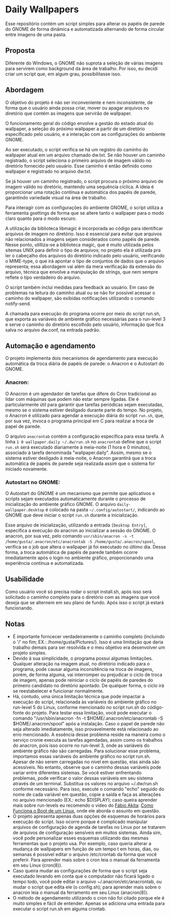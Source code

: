 # Daily Wallpapers
Esse repositório contém um script simples para alterar os papéis de parede do GNOME de forma dinâmica e automatizada alternando de forma circular entre imagens de uma pasta.

## Proposta
Diferente do Windows, o GNOME não suprota a seleção de várias imagens para servirem como background da área de trabalho. Por isso, eu decidi criar um script que, em algum grau, possibilitasse isso. 


## Abordagem
O objetivo do projeto é não ser inconveniente e nem inconsistente, de forma que o usuário ainda possa criar, mover ou apagar arquivos no diretório que contém as imagens que servirão de wallpaper. 


O funcionamento geral do código envolve a gestão do estado atual do wallpaper, a seleção do próximo wallpaper a partir de um diretório especificado pelo usuário, e a interação com as configurações do ambiente GNOME.


Ao ser executado, o script verifica se há um registro do caminho do wallpaper atual em um arquivo chamado dw.txt. Se não houver um caminho registrado, o script seleciona o primeiro arquivo de imagem válido no diretório fornecido pelo usuário. Esse caminho é então definido como wallpaper e registrado no arquivo dw.txt.


Se já houver um caminho registrado, o script procura o próximo arquivo de imagem válido no diretório, mantendo uma sequência cíclica. A ideia é proporcionar uma rotação contínua e automática dos papéis de parede, garantindo variedade visual na área de trabalho.

Para interagir com as configurações do ambiente GNOME, o script utiliza a ferramenta gsettings de forma que se altere tanto o wallpaper para o modo claro quanto para o modo escuro. 

A utilização da biblioteca libmagic é incorporada ao código para identificar arquivos de imagem no diretório. Isso é essencial para evitar que arquivos não relacionados a imagens sejam considerados como papéis de parede. Nesse ponto, utilliza-se a biblioteca magic, que é muito utilizada pelos sitemas UNIX para definir o tipo de arquivos; no projeto ela é utilizada pra ler o cabeçalho dos arquivos do diretório indicado pelo usuário, verificando o MIME-type, o que irá apontar o tipo de conjuntos de dados que o arquivo representa; essa abordagem vai além da mera verificação da extensão do arquivo, técnica que envolve a manipulação de strings, que nem sempre reflete o tipo verdadeiro do arquivo.


O script também inclui medidas para feedback ao usuário. Em caso de problemas na leitura do caminho atual ou se não for possível acessar o caminho do wallpaper, são exibidas notificações utilizando o comando notify-send. 


A chamada para execução do programa ocorre por meio do script run.sh, que exporta as variáveis de ambiente gráfico necessárias para o run-level 3 e serve o caminho do diretório escolhido pelo usuário, informação que fica salva no arquivo dw.conf, na entrada padrão.

## Automação e agendamento
O projeto implementa dois mecanismos de agendamento para execução automática da troca diária de papéis de parede: o Anacron e o Autostart do GNOME.

### Anacron:

O Anacron é um agendador de tarefas que difere do Cron tradicional ao lidar com máquinas que podem não estar sempre ligadas. Ele é particularmente útil para garantir que tarefas periódicas sejam executadas, mesmo se o sistema estiver desligado durante parte do tempo. No projeto, o Anacron é utilizado para agendar a execução diária do script `run.sh`, que, por sua vez, invoca o programa principal em C para realizar a troca de papel de parede.

O arquivo `anacrontab` contém a configuração específica para essa tarefa. A linha `1 0 wallpaper.daily ~/.dw/run.sh` no `anacrontab` define que o script `run.sh` será executado diariamente à meia-noite (1 hora e 0 minutos), associado à tarefa denominada "wallpaper.daily". Assim, mesmo se o sistema estiver desligado à meia-noite, o Anacron garantirá que a troca automática de papéis de parede seja realizada assim que o sistema for iniciado novamente.



### Autostart no GNOME:

O Autostart do GNOME é um mecanismo que permite que aplicativos e scripts sejam executados automaticamente durante o processo de inicialização do ambiente gráfico GNOME. O arquivo `daily-wallpaper.desktop` é colocado na pasta `~/.config/autostart/`, indicando ao GNOME que deve iniciar o script `run.sh` durante a inicialização.

Esse arquivo de inicialização, utilizando a entrada `[Desktop Entry]`, especifica a execução do anacron ao inicializar a sessão do GNOME. O anacron, por sua vez, pelo comando `usr/sbin/anacron -s -t /home/gusta/.anacron/etc/anacrontab -S /home/gusta/.anacron/spool`, verifica se o job que altera o wallpaper já foi executado no último dia. Dessa forma, a troca automática de papéis de parede também ocorre imediatamente após o login no ambiente gráfico, proporcionando uma experiência contínua e automatizada.

## Usabilidade
Como usuário  você só precisa rodar o script install.sh, após isso será solicitado o caminho completo para o diretório com as imagens que você deseja que se alternem em seu plano de fundo. Após isso o script já estará funcionando.


## Notas 
- É importante forncecer verdadeiramente o caminho completo (incluindo o '/' no fim; EX.: /home/gusta/Pictures/). Isso é uma limitação que daria trabalho demais para ser resolvida e o meu objetivo era desenvolver um projeto simples. 
- Devido à sua simplicidade, o programa possui algumas limitações. Qualquer alteração na imagem atual, no diretório indicado para o programa, pode causar alguma inconsitência na troca de imagens, porém, de forma alguma, vai interromper ou prejudicar o ciclo de troca de imagem, apenas pode reiniciar o ciclo de papéis de paredes do primeiro candidato no diretório apontado. De qualquer forma, o ciclo irá se reestabelecer e funcionar normalmente.
- Há, contudo, uma única limitação técnica que pode impactar a execução do script, relacionada às variáveis do ambiente gráfico no run-level 5 do Linux, conforme mencionado no script run.sh do código-fonte do projeto.
Para testar essa limitação, você pode executar o comando "/usr/sbin/anacron -fn -t $HOME/.anacron/etc/anacrontab -S $HOME/.anacron/spool" após a instalação. Caso o papel de parede não seja alterado imediatamente, isso provavelmente está relacionado ao erro mencionado. A essência desse problema reside na maneira como o serviço cronie executa as tarefas agendadas, assim como os trabalhos do anacron, pois isso ocorre no run-level 3, onde as variáveis do ambiente gráfico não são carregadas.
Para solucionar esse problema, importamos essas variáveis do ambiente gráfico no script run.sh. Apesar de não serem carregadas no nível em questão, elas ainda são acessíveis. No entanto, observe que o caminho dessas variáveis pode variar entre diferentes sistemas. Se você estiver enfrentando problemas, pode verificar o valor dessas variáveis em seu sistema através de um terminal. Substitua os valores no arquivo ~/.dw/run.sh conforme necessário. Para isso, execute o comando "echo" seguido do nome de cada variável em questão, copie a saída e faça as alterações no arquivo mencionado (EX.: echo $DISPLAY); caso queira aprender mais sobre run-levels eu recomendo o vídeo do [Fábio Akita](https://github.com/akitaonrails): [Como Funciona o Boot de um Linux](https://youtu.be/5F6BbhgvFOE?si=uMYG04_Ye5bLE9Gf&t=2011), onde ele aborda o assunto em questão.
- O projeto apresenta apenas duas opções de esquemas de horários para execução do script. Isso ocorre porque é complicado manipular arquivos de configuração de agenda de tarefas no Linux por se tratarem de arquivos de configuração sensíveis em muitos sistemas. Ainda sim, você pode personalizar esses esquemas utilizando das mesmas ferramentas que o projeto usa. Por exemplo, caso queria alterar a mudança de wallpapers em função de um tempo t em horas, dias, ou semanas é possível editar o arquivo /etc/crontab da forma que você preferir. Para aprender mais sobre o cron leia o manual da ferramenta em seu Linux (cron(8)). 
- Caso queira mudar as configurações de forma que o script seja executado levando em conta que o computador não ficará ligado o tempo todo, você pode editar o arquivo ~/.anacron/etc/anacrontab, ou mudar o script que edita ele (o config.sh); para aprender mais sobre o anacron leia o manual da ferramento em seu Linux (anacron(8)).
- O método de agendamento utilizando o cron não foi citado porque ele é muito simples e fácil de entender. Apenas se adiciona uma entrada para executar o script run.sh em alguma crontab.
